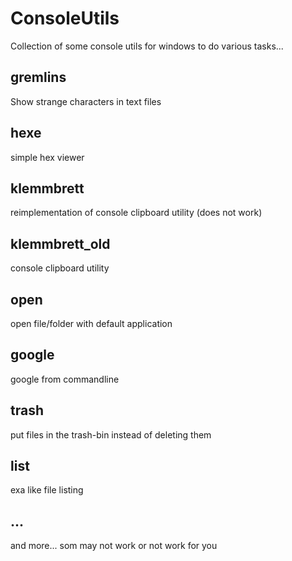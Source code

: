 # ConsoleUtils

Collection of some console utils for windows to do various tasks...

## gremlins

Show strange characters in text files

## hexe

simple hex viewer

## klemmbrett

reimplementation of console clipboard utility (does not work)

## klemmbrett_old

console clipboard utility

## open

open file/folder with default application

## google

google from commandline

## trash

put files in the trash-bin instead of deleting them

## list

exa like file listing

## ...

and more... som may not work or not work for you